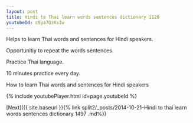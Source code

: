 ```yaml
---
layout: post
title: Hindi to Thai learn words sentences dictionary 1120 
youtubeId: c9ya7QzKsIw
---
```

 
 
Helps to learn Thai words and sentences for Hindi speakers.

Opportunitiy to repeat the words sentences. 

Practice Thai language. 
 
10 minutes practice every day. 
 
How to learn Thai words and sentences for Hindi speakers 
 
{% include youtubePlayer.html id=page.youtubeId %}
 
 
[Next]({{ site.baseurl }}{% link  split2/_posts/2014-10-21-Hindi to thai learn words sentences dictionary 1497 .md%})
 

